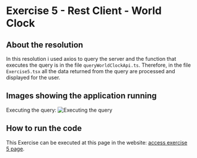 # Exercise 5 - Rest Client - World Clock

## About the resolution

In this resolution i used axios to query the server and the function that executes the query is in the file `queryWorldClockApi.ts`. Therefore, in the file `Exercise5.tsx` all the data returned from the query are processed and displayed for the user.

## Images showing the application running

Executing the query:
![Executing the query](assets/RestClient1.png)

## How to run the code

This Exercise can be executed at this page in the website: [access exercise 5 page](https://codex-pre-qualification-test.web.app/exercise5).

